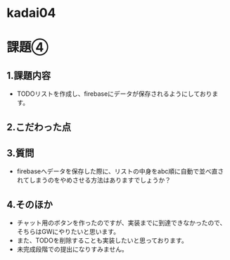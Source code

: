 # kadai04
# 課題④
## 1.課題内容
* TODOリストを作成し、firebaseにデータが保存されるようにしております。
## 2.こだわった点
## 3.質問
* firebaseへデータを保存した際に、リストの中身をabc順に自動で並べ直されてしまうのをやめさせる方法はありますでしょうか？
## 4.そのほか
* チャット用のボタンを作ったのですが、実装までに到達できなかったので、そちらはGWにやりたいと思います。
* また、TODOを削除することも実装したいと思っております。
* 未完成段階での提出になりすみません。
